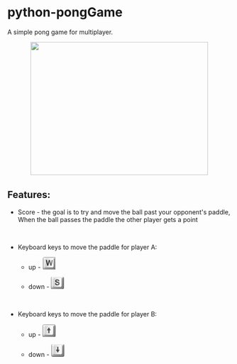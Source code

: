 # python-pongGame

A simple pong game for multiplayer.


<p align = "center">
    <img src = https://github.com/amitha511/python-pongGame/blob/master/resources/gif1.gif width="400" height="300" />


## Features:
* Score - the goal is to try and move the ball past your opponent's paddle,
When the ball passes the paddle the other player gets a point

<br>

* Keyboard keys to move the paddle for player A: <br>

    * up - ![up](resources/ww.png)

    * down - ![down](resources/s.png)
    
<br>

* Keyboard keys to move the paddle for player B: <br>

     * up - ![up](resources/UPP.png)

     * down - ![down](resources/DOWNN.png)
